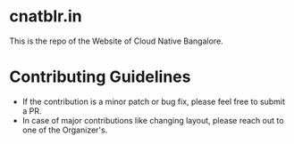 # cnatblr.in
This is the repo of the Website of Cloud Native Bangalore.

# Contributing Guidelines
* If the contribution is a minor patch or bug fix, please feel free to submit a PR.
* In case of major contributions like changing layout, please reach out to one of the Organizer's.